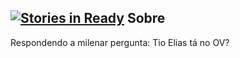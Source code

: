 [![Stories in Ready](https://badge.waffle.io/etandel/tioeliastanoov.png?label=ready&title=Ready)](https://waffle.io/etandel/tioeliastanoov)
Sobre
---

Respondendo a milenar pergunta: Tio Elias tá no OV?
